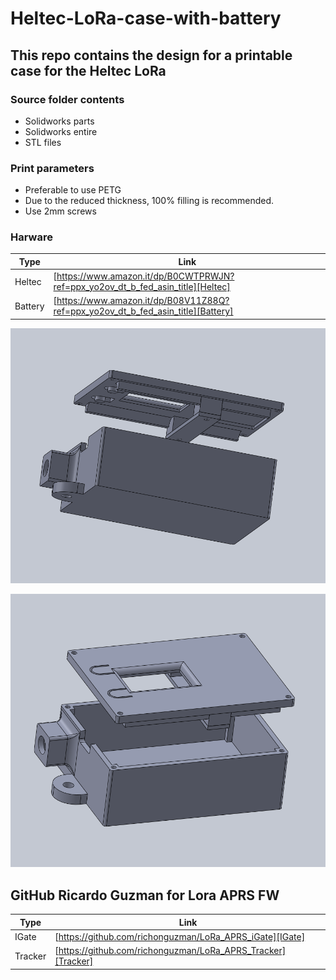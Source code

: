 # Heltec-LoRa-case-with-battery
## This repo contains the design for a printable case for the Heltec LoRa


### Source folder contents

- Solidworks parts
- Solidworks entire
- STL files
 
### Print parameters

- Preferable to use PETG
- Due to the reduced thickness, 100% filling is recommended.
- Use 2mm screws

### Harware 
| Type | Link |
| ------ | ------ |
| Heltec | [https://www.amazon.it/dp/B0CWTPRWJN?ref=ppx_yo2ov_dt_b_fed_asin_title][Heltec] |
| Battery | [https://www.amazon.it/dp/B08V11Z88Q?ref=ppx_yo2ov_dt_b_fed_asin_title][Battery] |


![Assieme 1](https://github.com/Motomanx/Heltec-LoRa-case-with-battery/blob/main/Assieme1.png)

![Assieme 2](https://github.com/Motomanx/Heltec-LoRa-case-with-battery/blob/main/Assieme2.png)

## GitHub Ricardo Guzman for Lora APRS FW

| Type | Link |
| ------ | ------ |
| IGate | [https://github.com/richonguzman/LoRa_APRS_iGate][IGate] |
| Tracker | [https://github.com/richonguzman/LoRa_APRS_Tracker][Tracker] |


   [IGate]: <https://github.com/richonguzman/LoRa_APRS_iGate>
   [Tracker]: <https://github.com/richonguzman/LoRa_APRS_Tracker>
   [Heltec]: <https://www.amazon.it/dp/B0CWTPRWJN?ref=ppx_yo2ov_dt_b_fed_asin_title>
   [Battery]: <https://www.amazon.it/dp/B08V11Z88Q?ref=ppx_yo2ov_dt_b_fed_asin_title>